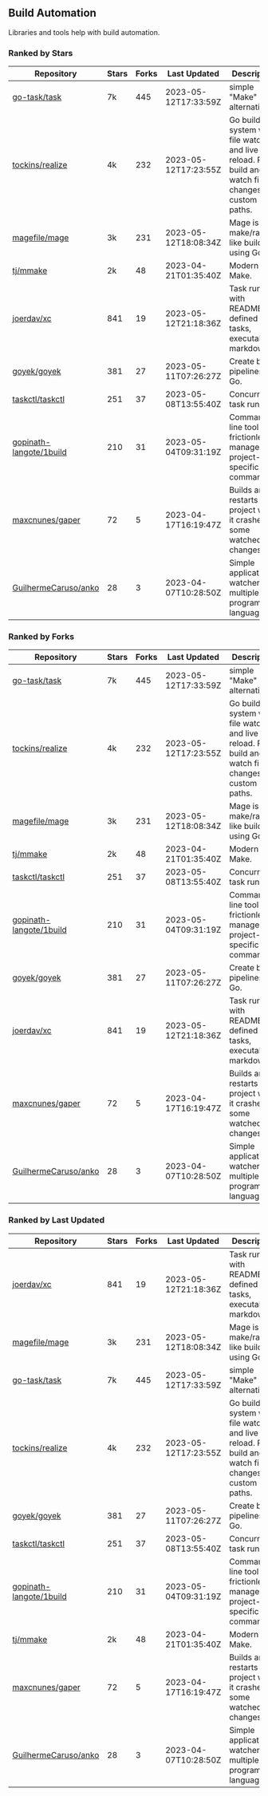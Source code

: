 ## Build Automation

Libraries and tools help with build automation.

### Ranked by Stars

| Repository | Stars | Forks | Last Updated | Description | 
|------------|-------|-------|--------------|-------------|
| [go-task/task](https://github.com/go-task/task) | 7k | 445 | 2023-05-12T17:33:59Z |  simple "Make" alternative. |
| [tockins/realize](https://github.com/tockins/realize) | 4k | 232 | 2023-05-12T17:23:55Z |  Go build a system with file watchers and live to reload. Run, build and watch file changes with custom paths. |
| [magefile/mage](https://github.com/magefile/mage) | 3k | 231 | 2023-05-12T18:08:34Z |  Mage is a make/rake-like build tool using Go. |
| [tj/mmake](https://github.com/tj/mmake) | 2k | 48 | 2023-04-21T01:35:40Z |  Modern Make. |
| [joerdav/xc](https://github.com/joerdav/xc) | 841 | 19 | 2023-05-12T21:18:36Z |  Task runner with README.md defined tasks, executable markdown. |
| [goyek/goyek](https://github.com/goyek/goyek) | 381 | 27 | 2023-05-11T07:26:27Z |  Create build pipelines in Go. |
| [taskctl/taskctl](https://github.com/taskctl/taskctl) | 251 | 37 | 2023-05-08T13:55:40Z |  Concurrent task runner. |
| [gopinath-langote/1build](https://github.com/gopinath-langote/1build) | 210 | 31 | 2023-05-04T09:31:19Z |  Command line tool to frictionlessly manage project-specific commands. |
| [maxcnunes/gaper](https://github.com/maxcnunes/gaper) | 72 | 5 | 2023-04-17T16:19:47Z |  Builds and restarts a Go project when it crashes or some watched file changes. |
| [GuilhermeCaruso/anko](https://github.com/GuilhermeCaruso/anko) | 28 | 3 | 2023-04-07T10:28:50Z |  Simple application watcher for multiple programming languages. |

### Ranked by Forks

| Repository | Stars | Forks | Last Updated | Description | 
|------------|-------|-------|--------------|-------------|
| [go-task/task](https://github.com/go-task/task) | 7k | 445 | 2023-05-12T17:33:59Z |  simple "Make" alternative. |
| [tockins/realize](https://github.com/tockins/realize) | 4k | 232 | 2023-05-12T17:23:55Z |  Go build a system with file watchers and live to reload. Run, build and watch file changes with custom paths. |
| [magefile/mage](https://github.com/magefile/mage) | 3k | 231 | 2023-05-12T18:08:34Z |  Mage is a make/rake-like build tool using Go. |
| [tj/mmake](https://github.com/tj/mmake) | 2k | 48 | 2023-04-21T01:35:40Z |  Modern Make. |
| [taskctl/taskctl](https://github.com/taskctl/taskctl) | 251 | 37 | 2023-05-08T13:55:40Z |  Concurrent task runner. |
| [gopinath-langote/1build](https://github.com/gopinath-langote/1build) | 210 | 31 | 2023-05-04T09:31:19Z |  Command line tool to frictionlessly manage project-specific commands. |
| [goyek/goyek](https://github.com/goyek/goyek) | 381 | 27 | 2023-05-11T07:26:27Z |  Create build pipelines in Go. |
| [joerdav/xc](https://github.com/joerdav/xc) | 841 | 19 | 2023-05-12T21:18:36Z |  Task runner with README.md defined tasks, executable markdown. |
| [maxcnunes/gaper](https://github.com/maxcnunes/gaper) | 72 | 5 | 2023-04-17T16:19:47Z |  Builds and restarts a Go project when it crashes or some watched file changes. |
| [GuilhermeCaruso/anko](https://github.com/GuilhermeCaruso/anko) | 28 | 3 | 2023-04-07T10:28:50Z |  Simple application watcher for multiple programming languages. |

### Ranked by Last Updated

| Repository | Stars | Forks | Last Updated | Description | 
|------------|-------|-------|--------------|-------------|
| [joerdav/xc](https://github.com/joerdav/xc) | 841 | 19 | 2023-05-12T21:18:36Z |  Task runner with README.md defined tasks, executable markdown. |
| [magefile/mage](https://github.com/magefile/mage) | 3k | 231 | 2023-05-12T18:08:34Z |  Mage is a make/rake-like build tool using Go. |
| [go-task/task](https://github.com/go-task/task) | 7k | 445 | 2023-05-12T17:33:59Z |  simple "Make" alternative. |
| [tockins/realize](https://github.com/tockins/realize) | 4k | 232 | 2023-05-12T17:23:55Z |  Go build a system with file watchers and live to reload. Run, build and watch file changes with custom paths. |
| [goyek/goyek](https://github.com/goyek/goyek) | 381 | 27 | 2023-05-11T07:26:27Z |  Create build pipelines in Go. |
| [taskctl/taskctl](https://github.com/taskctl/taskctl) | 251 | 37 | 2023-05-08T13:55:40Z |  Concurrent task runner. |
| [gopinath-langote/1build](https://github.com/gopinath-langote/1build) | 210 | 31 | 2023-05-04T09:31:19Z |  Command line tool to frictionlessly manage project-specific commands. |
| [tj/mmake](https://github.com/tj/mmake) | 2k | 48 | 2023-04-21T01:35:40Z |  Modern Make. |
| [maxcnunes/gaper](https://github.com/maxcnunes/gaper) | 72 | 5 | 2023-04-17T16:19:47Z |  Builds and restarts a Go project when it crashes or some watched file changes. |
| [GuilhermeCaruso/anko](https://github.com/GuilhermeCaruso/anko) | 28 | 3 | 2023-04-07T10:28:50Z |  Simple application watcher for multiple programming languages. |


